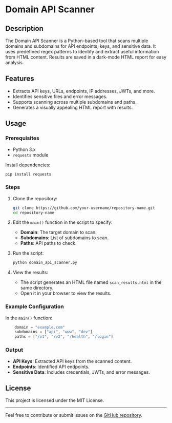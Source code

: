 # Domain API Scanner

## Description
The Domain API Scanner is a Python-based tool that scans multiple domains and subdomains for API endpoints, keys, and sensitive data. It uses predefined regex patterns to identify and extract useful information from HTML content. Results are saved in a dark-mode HTML report for easy analysis.

## Features
- Extracts API keys, URLs, endpoints, IP addresses, JWTs, and more.
- Identifies sensitive files and error messages.
- Supports scanning across multiple subdomains and paths.
- Generates a visually appealing HTML report with results.

## Usage

### Prerequisites
- Python 3.x
- `requests` module

Install dependencies:
```bash
pip install requests
```

### Steps

1. Clone the repository:
   ```bash
   git clone https://github.com/your-username/repository-name.git
   cd repository-name
   ```

2. Edit the `main()` function in the script to specify:
   - **Domain**: The target domain to scan.
   - **Subdomains**: List of subdomains to scan.
   - **Paths**: API paths to check.

3. Run the script:
   ```bash
   python domain_api_scanner.py
   ```

4. View the results:
   - The script generates an HTML file named `scan_results.html` in the same directory.
   - Open it in your browser to view the results.

### Example Configuration
In the `main()` function:
```python
    domain = "example.com"
    subdomains = ["api", "www", "dev"]
    paths = ["/v1", "/v2", "/health", "/login"]
```

### Output
- **API Keys**: Extracted API keys from the scanned content.
- **Endpoints**: Identified API endpoints.
- **Sensitive Data**: Includes credentials, JWTs, and error messages.

## License
This project is licensed under the MIT License.

---
Feel free to contribute or submit issues on the [GitHub repository](https://github.com/your-username/repository-name).

